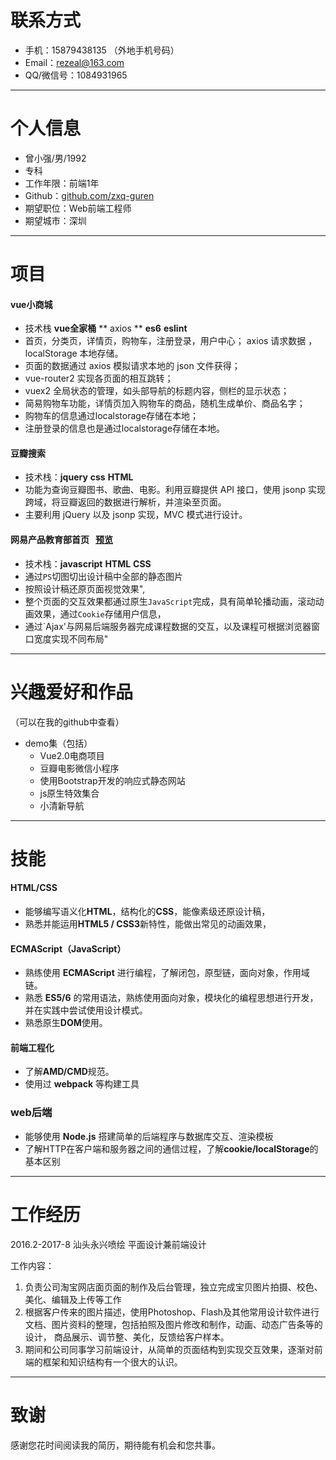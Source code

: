 
# 联系方式

- 手机：15879438135 （外地手机号码）
- Email：rezeal@163.com
- QQ/微信号：1084931965

---

# 个人信息

 - 曾小强/男/1992 
 - 专科 
 - 工作年限：前端1年
 - Github：[github.com/zxq-guren](https://github.com/zxq-guren)
 - 期望职位：Web前端工程师
 - 期望城市：深圳

---

# 项目

#### vue小商城
- 技术栈 **vue全家桶** ** axios ** **es6** **eslint**
- 首页，分类页，详情页，购物车，注册登录，用户中心； axios 请求数据 ，localStorage 本地存储。
- 页面的数据通过 axios 模拟请求本地的 json 文件获得；
- vue-router2 实现各页面的相互跳转；
- vuex2 全局状态的管理，如头部导航的标题内容，侧栏的显示状态；
- 简易购物车功能，详情页加入购物车的商品，随机生成单价、商品名字；
- 购物车的信息通过localstorage存储在本地；
- 注册登录的信息也是通过localstorage存储在本地。


#### 豆瓣搜索
- 技术栈：**jquery**  **css** **HTML**
- 功能为查询豆瓣图书、歌曲、电影。利用豆瓣提供 API 接口，使用 jsonp 实现跨域，将豆瓣返回的数据进行解析，并渲染至页面。
- 主要利用 jQuery 以及 jsonp 实现，MVC 模式进行设计。


#### 网易产品教育部首页     [预览](https://htmlpreview.github.io/?https://raw.githubusercontent.com/zxq-guren/wangyidazuoye/master/index.html)
 - 技术栈：**javascript** **HTML** **CSS** 
 - 通过`PS`切图切出设计稿中全部的静态图片
 - 按照设计稿还原页面视觉效果",
 - 整个页面的交互效果都通过原生`JavaScript`完成，具有简单轮播动画，滚动动画效果，通过`Cookie`存储用户信息，
 - 通过`Ajax'与网易后端服务器完成课程数据的交互，以及课程可根据浏览器窗口宽度实现不同布局"

---

# 兴趣爱好和作品
（可以在我的github中查看）
 * demo集（包括）
    * Vue2.0电商项目
    * 豆瓣电影微信小程序
    * 使用Bootstrap开发的响应式静态网站
    *  js原生特效集合
    * 小清新导航



--- 
# 技能
#### **HTML/CSS**
- 能够编写语义化**HTML**，结构化的**CSS**，能像素级还原设计稿，
- 熟悉并能运用**HTML5 / CSS3**新特性，能做出常见的动画效果，

#### ECMAScript（JavaScript）
- 熟练使用 **ECMAScript** 进行编程，了解闭包，原型链，面向对象，作用域链。
- 熟悉 **ES5/6** 的常用语法，熟练使用面向对象，模块化的编程思想进行开发，
并在实践中尝试使用设计模式。
- 熟悉原生**DOM**使用。

#### 前端工程化
- 了解**AMD/CMD**规范。
- 使用过 **webpack** 等构建工具

### web后端
- 能够使用 **Node.js** 搭建简单的后端程序与数据库交互、渲染模板
- 了解HTTP在客户端和服务器之间的通信过程，了解**cookie/localStorage**的基本区别

---

# 工作经历
2016.2-2017-8 汕头永兴喷绘 平面设计兼前端设计

工作内容：
1. 负责公司淘宝网店面页面的制作及后台管理，独立完成宝贝图片拍摄、校色、美化、编辑及上传等工作
2. 根据客户传来的图片描述，使用Photoshop、Flash及其他常用设计软件进行文档、图片资料的整理，包括拍照及图片修改和制作，动画、动态广告条等的设计，
   商品展示、调节整、美化，反馈给客户样本。
3. 期间和公司同事学习前端设计，从简单的页面结构到实现交互效果，逐渐对前端的框架和知识结构有一个很大的认识。

---

# 致谢
感谢您花时间阅读我的简历，期待能有机会和您共事。

